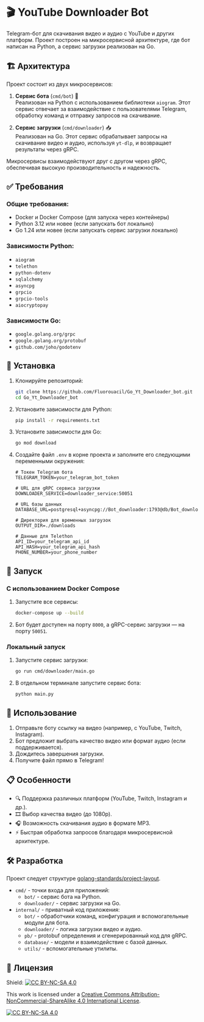 # 🎬 YouTube Downloader Bot

Telegram-бот для скачивания видео и аудио с YouTube и других платформ. Проект построен на микросервисной архитектуре, где бот написан на Python, а сервис загрузки реализован на Go.

## 🏗️ Архитектура

Проект состоит из двух микросервисов:

1. **Сервис бота** (`cmd/bot`) 🤖  
   Реализован на Python с использованием библиотеки `aiogram`. Этот сервис отвечает за взаимодействие с пользователями Telegram, обработку команд и отправку запросов на скачивание.

2. **Сервис загрузки** (`cmd/downloader`) 📥  
   Реализован на Go. Этот сервис обрабатывает запросы на скачивание видео и аудио, используя `yt-dlp`, и возвращает результаты через gRPC.

Микросервисы взаимодействуют друг с другом через gRPC, обеспечивая высокую производительность и надежность.

## ✅ Требования

### Общие требования:
- Docker и Docker Compose (для запуска через контейнеры)
- Python 3.12 или новее (если запускать бот локально)
- Go 1.24 или новее (если запускать сервис загрузки локально)

### Зависимости Python:
- `aiogram`
- `telethon`
- `python-dotenv`
- `sqlalchemy`
- `asyncpg`
- `grpcio`
- `grpcio-tools`
- `aiocryptopay`

### Зависимости Go:
- `google.golang.org/grpc`
- `google.golang.org/protobuf`
- `github.com/joho/godotenv`

## 🔧 Установка

1. Клонируйте репозиторий:

   ```bash
   git clone https://github.com/Fluorouacil/Go_Yt_Downloader_bot.git
   cd Go_Yt_Downloader_bot
   ```

2. Установите зависимости для Python:

   ```bash
   pip install -r requirements.txt
   ```

3. Установите зависимости для Go:

   ```bash
   go mod download
   ```

4. Создайте файл `.env` в корне проекта и заполните его следующими переменными окружения:

   ```env
   # Токен Telegram бота
   TELEGRAM_TOKEN=your_telegram_bot_token

   # URL для gRPC сервиса загрузки
   DOWNLOADER_SERVICE=downloader_service:50051

   # URL базы данных
   DATABASE_URL=postgresql+asyncpg://Bot_downloader:1793@db/Bot_downloader

   # Директория для временных загрузок
   OUTPUT_DIR=./downloads

   # Данные для Telethon
   API_ID=your_telegram_api_id
   API_HASH=your_telegram_api_hash
   PHONE_NUMBER=your_phone_number
   ```

## 🚀 Запуск

### С использованием Docker Compose

1. Запустите все сервисы:

   ```bash
   docker-compose up --build
   ```

2. Бот будет доступен на порту `8000`, а gRPC-сервис загрузки — на порту `50051`.

### Локальный запуск

1. Запустите сервис загрузки:

   ```bash
   go run cmd/downloader/main.go
   ```

2. В отдельном терминале запустите сервис бота:

   ```bash
   python main.py
   ```

## 📱 Использование

1. Отправьте боту ссылку на видео (например, с YouTube, Twitch, Instagram).
2. Бот предложит выбрать качество видео или формат аудио (если поддерживается).
3. Дождитесь завершения загрузки.
4. Получите файл прямо в Telegram!

## 📋 Особенности

- 🔍 Поддержка различных платформ (YouTube, Twitch, Instagram и др.).
- 🎞️ Выбор качества видео (до 1080p).
- 🎧 Возможность скачивания аудио в формате MP3.
- ⚡ Быстрая обработка запросов благодаря микросервисной архитектуре.

## 🛠️ Разработка

Проект следует структуре [golang-standards/project-layout](https://github.com/golang-standards/project-layout).

- `cmd/` - точки входа для приложений:
  - `bot/` - сервис бота на Python.
  - `downloader/` - сервис загрузки на Go.
- `internal/` - приватный код приложения:
  - `bot/` - обработчики команд, конфигурация и вспомогательные модули для бота.
  - `downloader/` - логика загрузки видео и аудио.
  - `pb/` - protobuf определения и сгенерированный код для gRPC.
  - `database/` - модели и взаимодействие с базой данных.
  - `utils/` - вспомогательные утилиты.

## 📜 Лицензия

Shield: [![CC BY-NC-SA 4.0][cc-by-nc-sa-shield]][cc-by-nc-sa]

This work is licensed under a
[Creative Commons Attribution-NonCommercial-ShareAlike 4.0 International License][cc-by-nc-sa].

[![CC BY-NC-SA 4.0][cc-by-nc-sa-image]][cc-by-nc-sa]

[cc-by-nc-sa]: http://creativecommons.org/licenses/by-nc-sa/4.0/
[cc-by-nc-sa-image]: https://licensebuttons.net/l/by-nc-sa/4.0/88x31.png
[cc-by-nc-sa-shield]: https://img.shields.io/badge/License-CC%20BY--NC--SA%204.0-lightgrey.svg

